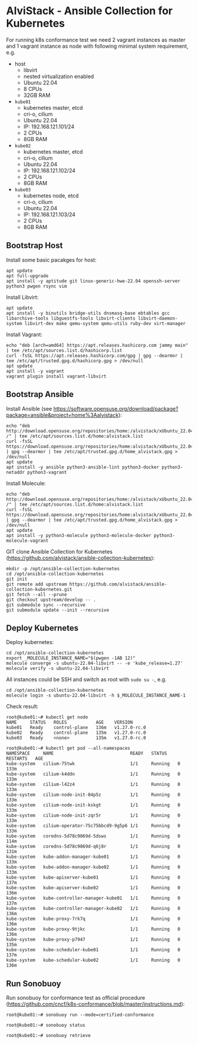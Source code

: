 # AlviStack - Ansible Collection for Kubernetes

For running k8s conformance test we need 2 vagrant instances as master
and 1 vagrant instance as node with following minimal system
requirement, e.g.

-   host
    -   libvirt
    -   nested virtualization enabled
    -   Ubuntu 22.04
    -   8 CPUs
    -   32GB RAM
-   `kube01`
    -   kubernetes master, etcd
    -   cri-o, cilium
    -   Ubuntu 22.04
    -   IP: 192.168.121.101/24
    -   2 CPUs
    -   8GB RAM
-   `kube02`
    -   kubernetes master, etcd
    -   cri-o, cilium
    -   Ubuntu 22.04
    -   IP: 192.168.121.102/24
    -   2 CPUs
    -   8GB RAM
-   `kube03`
    -   kubernetes node, etcd
    -   cri-o, cilium
    -   Ubuntu 22.04
    -   IP: 192.168.121.103/24
    -   2 CPUs
    -   8GB RAM

## Bootstrap Host

Install some basic pacakges for host:

    apt update
    apt full-upgrade
    apt install -y aptitude git linux-generic-hwe-22.04 openssh-server python3 pwgen rsync vim

Install Libvirt:

    apt update
    apt install -y binutils bridge-utils dnsmasq-base ebtables gcc libarchive-tools libguestfs-tools libvirt-clients libvirt-daemon-system libvirt-dev make qemu-system qemu-utils ruby-dev virt-manager

Install Vagrant:

    echo "deb [arch=amd64] https://apt.releases.hashicorp.com jammy main" | tee /etc/apt/sources.list.d/hashicorp.list
    curl -fsSL https://apt.releases.hashicorp.com/gpg | gpg --dearmor | tee /etc/apt/trusted.gpg.d/hashicorp.gpg > /dev/null
    apt update
    apt install -y vagrant
    vagrant plugin install vagrant-libvirt

## Bootstrap Ansible

Install Ansible (see
<https://software.opensuse.org/download/package?package=ansible&project=home%3Aalvistack>):

    echo "deb http://download.opensuse.org/repositories/home:/alvistack/xUbuntu_22.04/ /" | tee /etc/apt/sources.list.d/home:alvistack.list
    curl -fsSL https://download.opensuse.org/repositories/home:alvistack/xUbuntu_22.04/Release.key | gpg --dearmor | tee /etc/apt/trusted.gpg.d/home_alvistack.gpg > /dev/null
    apt update
    apt install -y ansible python3-ansible-lint python3-docker python3-netaddr python3-vagrant

Install Molecule:

    echo "deb http://download.opensuse.org/repositories/home:/alvistack/xUbuntu_22.04/ /" | tee /etc/apt/sources.list.d/home:alvistack.list
    curl -fsSL https://download.opensuse.org/repositories/home:alvistack/xUbuntu_22.04/Release.key | gpg --dearmor | tee /etc/apt/trusted.gpg.d/home_alvistack.gpg > /dev/null
    apt update
    apt install -y python3-molecule python3-molecule-docker python3-molecule-vagrant

GIT clone Ansible Collection for Kubernetes
(<https://github.com/alvistack/ansible-collection-kubernetes>):

    mkdir -p /opt/ansible-collection-kubernetes
    cd /opt/ansible-collection-kubernetes
    git init
    git remote add upstream https://github.com/alvistack/ansible-collection-kubernetes.git
    git fetch --all --prune
    git checkout upstream/develop -- .
    git submodule sync --recursive
    git submodule update --init --recursive

## Deploy Kubernetes

Deploy kubernetes:

    cd /opt/ansible-collection-kubernetes
    export _MOLECULE_INSTANCE_NAME="$(pwgen -1AB 12)"
    molecule converge -s ubuntu-22.04-libvirt -- -e 'kube_release=1.27'
    molecule verify -s ubuntu-22.04-libvirt

All instances could be SSH and switch as root with `sudo su -`, e.g.

    cd /opt/ansible-collection-kubernetes
    molecule login -s ubuntu-22.04-libvirt -h $_MOLECULE_INSTANCE_NAME-1

Check result:

    root@kube01:~# kubectl get node
    NAME     STATUS   ROLES           AGE    VERSION
    kube01   Ready    control-plane   136m   v1.27.0-rc.0
    kube02   Ready    control-plane   135m   v1.27.0-rc.0
    kube03   Ready    <none>          135m   v1.27.0-rc.0

    root@kube01:~# kubectl get pod --all-namespaces
    NAMESPACE     NAME                             READY   STATUS    RESTARTS   AGE
    kube-system   cilium-75twk                     1/1     Running   0          133m
    kube-system   cilium-k4ddn                     1/1     Running   0          133m
    kube-system   cilium-l42z4                     1/1     Running   0          133m
    kube-system   cilium-node-init-84p5z           1/1     Running   0          133m
    kube-system   cilium-node-init-kskgt           1/1     Running   0          133m
    kube-system   cilium-node-init-zqr5r           1/1     Running   0          133m
    kube-system   cilium-operator-75c75bbcd9-9g5p6 1/1     Running   0          133m
    kube-system   coredns-5d78c9869d-5dsws         1/1     Running   0          114m
    kube-system   coredns-5d78c9869d-q6j8r         1/1     Running   0          131m
    kube-system   kube-addon-manager-kube01        1/1     Running   0          133m
    kube-system   kube-addon-manager-kube02        1/1     Running   0          133m
    kube-system   kube-apiserver-kube01            1/1     Running   0          137m
    kube-system   kube-apiserver-kube02            1/1     Running   0          136m
    kube-system   kube-controller-manager-kube01   1/1     Running   0          137m
    kube-system   kube-controller-manager-kube02   1/1     Running   0          136m
    kube-system   kube-proxy-7rk7q                 1/1     Running   0          136m
    kube-system   kube-proxy-9tjkc                 1/1     Running   0          136m
    kube-system   kube-proxy-p7947                 1/1     Running   0          135m
    kube-system   kube-scheduler-kube01            1/1     Running   0          137m
    kube-system   kube-scheduler-kube02            1/1     Running   0          136m

## Run Sonobuoy

Run sonobuoy for conformance test as official procedure
(<https://github.com/cncf/k8s-conformance/blob/master/instructions.md>):

    root@kube01:~# sonobuoy run --mode=certified-conformance

    root@kube01:~# sonobuoy status

    root@kube01:~# sonobuoy retrieve
